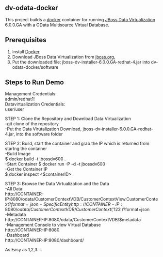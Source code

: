  
## dv-odata-docker
This project builds a [docker](http://www.docker.io) container for running [JBoss Data Virtualization](http://http://www.redhat.com/products/jbossenterprisemiddleware/data-virtualization/) 6.0.0.GA with a OData Multisource Virtual Database.  

## Prerequisites
1. Install [Docker](https://www.docker.io/gettingstarted/#1)
2. Download JBoss Data Virtualization from [jboss.org.](http://jboss.org/products/#IBP)
2. Put the downloaded file: jboss-dv-installer-6.0.0.GA-redhat-4.jar into dv-odata-docker/software

## Steps to Run Demo

Management Credentials:  
admin/redhat1!  
Datavirtualization Credentials:  
user/user  
  
STEP 1: Clone the Repository and Download Data Virtualization  
-git clone of the repository  
-Put the Data Virutalization Download, jboss-dv-installer-6.0.0.GA-redhat-4.jar, into the software folder  
  
STEP 2: Build, start the container and grab the IP which is returned from startng the container  
-Build Image  
		$ docker build -t jbossdv600 .  
-Start Container
		$ docker run -P -d -t jbossdv600  
-Get the Container IP  
		$ docker inspect <$containerID>   
  
STEP 3: Browse the Data Virtualization and the Data  
-All Data  
		http://CONTAINER-IP:8080/odata/CustomerContextVDB/CustomerContextView.CustomerContext?$format=json  
-Specific Entity  
		http://CONTAINER-IP:8080/odata/CustomerContextVDB/CustomerContext('123')?$format=json  
-Metadata  
		http://CONTAINER-IP:8080/odata/CustomerContextVDB/$metadata  
-Management Console to view Virtual Database  
		http://CONTAINER-IP:8080  
-Dashboard  
		http://CONTAINER-IP:8080/dashboard/  
  
As Easy as 1,2,3....
